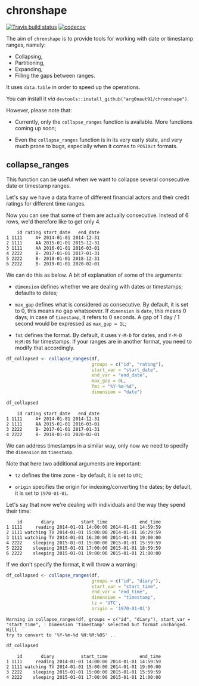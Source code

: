 chronshape
================

[![Travis build status](https://travis-ci.org/arg0naut91/chronshape.svg?branch=master)](https://travis-ci.org/arg0naut91/chronshape) [![codecov](https://codecov.io/gh/arg0naut91/chronshape/branch/master/graph/badge.svg)](https://codecov.io/gh/arg0naut91/chronshape)

The aim of `chronshape` is to provide tools for working with date or timestamp ranges, namely:

-   Collapsing,
-   Partitioning,
-   Expanding,
-   Filling the gaps between ranges.

It uses `data.table` in order to speed up the operations.

You can install it *via* `devtools::install_github("arg0naut91/chronshape")`.

However, please note that:

-   Currently, only the `collapse_ranges` function is available. More functions coming up soon;

-   Even the `collapse_ranges` function is in its very early state, and very much prone to bugs, especially when it comes to `POSIXct` formats.

collapse\_ranges
----------------

This function can be useful when we want to collapse several consecutive date or timestamp ranges.

Let's say we have a data frame of different financial actors and their credit ratings for different time ranges.

Now you can see that some of them are actually consecutive. Instead of 6 rows, we'd therefore like to get only 4.

        id rating start_date   end_date
    1 1111     A+ 2014-01-01 2014-12-31
    2 1111     AA 2015-01-01 2015-12-31
    3 1111     AA 2016-01-01 2016-03-01
    4 2222     B- 2017-01-01 2017-01-31
    5 2222     B- 2018-01-01 2018-12-31
    6 2222     B- 2019-01-01 2020-02-01

We can do this as below. A bit of explanation of some of the arguments:

-   `dimension` defines whether we are dealing with dates or timestamps; defaults to dates;

-   `max_gap` defines what is considered as consecutive. By default, it is set to 0, this means no gap whatsoever. If `dimension` is `date`, this means 0 days; in case of `timestamp`, it refers to 0 seconds. A gap of 1 day / 1 second would be expressed as `max_gap = 1L`;

-   `fmt` defines the format. By default, it uses `Y-M-D` for dates, and `Y-M-D H:M:OS` for timestamps. If your ranges are in another format, you need to modify that accordingly.

``` r
df_collapsed <- collapse_ranges(df, 
                                groups = c("id", "rating"), 
                                start_var = "start_date", 
                                end_var = "end_date",
                                max_gap = 0L,
                                fmt = "%Y-%m-%d",
                                dimension = "date")

df_collapsed
```

        id rating start_date   end_date
    1 1111     A+ 2014-01-01 2014-12-31
    2 1111     AA 2015-01-01 2016-03-01
    3 2222     B- 2017-01-01 2017-01-31
    4 2222     B- 2018-01-01 2020-02-01

We can address timestamps in a similar way, only now we need to specify the `dimension` as `timestamp`.

Note that here two additional arguments are important:

-   `tz` defines the time zone - by default, it is set to `UTC`;

-   `origin` specifies the origin for indexing/converting the dates; by default, it is set to `1970-01-01`.

Let's say that now we're dealing with individuals and the way they spend their time:

        id       diary          start_time            end_time
    1 1111     reading 2014-01-01 14:00:00 2014-01-01 14:59:59
    2 1111 watching TV 2014-01-01 15:00:00 2014-01-01 16:29:59
    3 1111 watching TV 2014-01-01 16:30:00 2014-01-01 19:00:00
    4 2222    sleeping 2015-01-01 15:00:00 2015-01-01 15:59:59
    5 2222    sleeping 2015-01-01 17:00:00 2015-01-01 18:59:59
    6 2222    sleeping 2015-01-01 19:00:00 2015-01-01 21:00:00

If we don't specify the format, it will throw a warning:

``` r
df_collapsed <- collapse_ranges(df, 
                                groups = c("id", "diary"), 
                                start_var = "start_time", 
                                end_var = "end_time", 
                                dimension = "timestamp",
                                tz = 'UTC',
                                origin = '1970-01-01')
```

    Warning in collapse_ranges(df, groups = c("id", "diary"), start_var =
    "start_time", : Dimension 'timestamp' selected but format unchanged. Will
    try to convert to '%Y-%m-%d %H:%M:%OS' ..

``` r
df_collapsed
```

        id       diary          start_time            end_time
    1 1111     reading 2014-01-01 14:00:00 2014-01-01 14:59:59
    2 1111 watching TV 2014-01-01 15:00:00 2014-01-01 19:00:00
    3 2222    sleeping 2015-01-01 15:00:00 2015-01-01 15:59:59
    4 2222    sleeping 2015-01-01 17:00:00 2015-01-01 21:00:00
